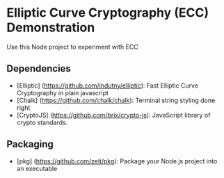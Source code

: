 # Elliptic Curve Cryptography (ECC) Demonstration

Use this Node project to experiment with ECC

## Dependencies

- [Elliptic] (https://github.com/indutny/elliptic): Fast Elliptic Curve Cryptography in plain javascript
- [Chalk] (https://github.com/chalk/chalk): Terminal string styling done right
- [CryptoJS] (https://github.com/brix/crypto-js): JavaScript library of crypto standards.

## Packaging

- [pkg] (https://github.com/zeit/pkg): Package your Node.js project into an executable
